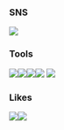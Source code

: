 ### SNS
<a href="https://dukichoi.github.io/blog/" target="_blank"><img src="https://img.shields.io/badge/Simple Blog-181717?style=for-the-badge&logo=GitHub&logoColor=white"/></a> 

### Tools
<img src="https://img.shields.io/badge/Python-3776AB?style=for-the-badge&logo=Python&logoColor=white"><img src="https://img.shields.io/badge/Java-F7DF1E?style=for-the-badge&logo=Java&logoColor=white"><img src="https://img.shields.io/badge/C-A8B9CC?style=flat-square&logo=C&logoColor=white"/><img src="https://img.shields.io/badge/C++-00599C?style=flat-square&logo=cplusplus&logoColor=white"/> <img src="https://img.shields.io/badge/TypeScript-3178C6?style=flat-square&logo=TypeScript&logoColor=white"/>

### Likes
<img src="https://img.shields.io/badge/Bitcoin-F7931A?style=for-the-badge&logo=Bitcoin&logoColor=white"><img src="https://img.shields.io/badge/Apple-000000?style=flat-square&logo=Apple&logoColor=white"/>
